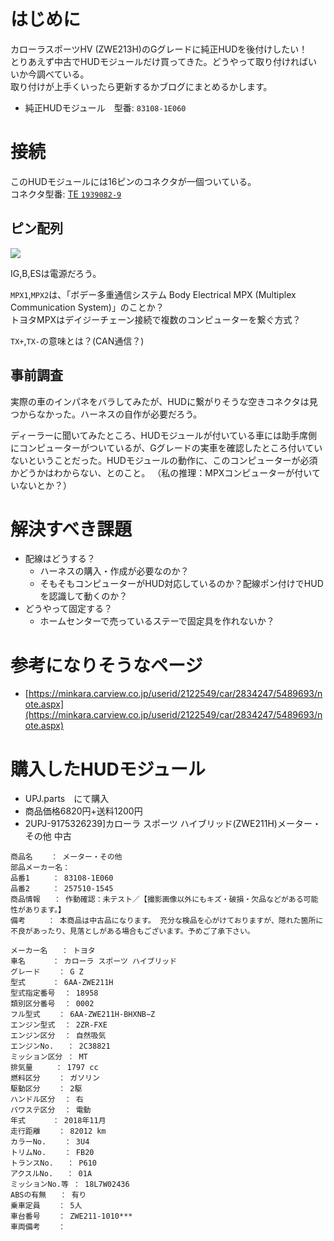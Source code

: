 # はじめに
カローラスポーツHV (ZWE213H)のGグレードに純正HUDを後付けしたい！    
とりあえず中古でHUDモジュールだけ買ってきた。どうやって取り付ければいいか今調べている。  
取り付けが上手くいったら更新するかブログにまとめるかします。

* 純正HUDモジュール　型番: `83108-1E060`

# 接続

このHUDモジュールには16ピンのコネクタが一個ついている。  
コネクタ型番: [TE `1939082-9`](https://www.te.com/jpn-ja/product-1939082-9.html)

## ピン配列
![](https://media.githubusercontent.com/media/kototoibashi/corolla-add-hud/master/img/hud-connector-pinout.jpg)

IG,B,ESは電源だろう。  

`MPX1`,`MPX2`は、「ボデー多重通信システム Body Electrical MPX (Multiplex Communication System)」のことか？  
トヨタMPXはデイジーチェーン接続で複数のコンピューターを繋ぐ方式？  

`TX+`,`TX-`の意味とは？(CAN通信？)  

## 事前調査
実際の車のインパネをバラしてみたが、HUDに繋がりそうな空きコネクタは見つからなかった。ハーネスの自作が必要だろう。  

ディーラーに聞いてみたところ、HUDモジュールが付いている車には助手席側にコンピューターがついているが、Gグレードの実車を確認したところ付いていないということだった。HUDモジュールの動作に、このコンピューターが必須かどうかはわからない、とのこと。
（私の推理：MPXコンピューターが付いていないとか？）

# 解決すべき課題
* 配線はどうする？
  * ハーネスの購入・作成が必要なのか？
  * そもそもコンピューターがHUD対応しているのか？配線ポン付けでHUDを認識して動くのか？
* どうやって固定する？
  * ホームセンターで売っているステーで固定具を作れないか？

# 参考になりそうなページ
* [https://minkara.carview.co.jp/userid/2122549/car/2834247/5489693/note.aspx](https://minkara.carview.co.jp/userid/2122549/car/2834247/5489693/note.aspx)

# 購入したHUDモジュール

* UPJ.parts　にて購入　
* 商品価格6820円+送料1200円
* 2UPJ-9175326239]カローラ スポーツ ハイブリッド(ZWE211H)メーター・その他 中古 

```
商品名    ： メーター・その他
部品メーカー名：
品番1     ： 83108-1E060
品番2     ： 257510-1545
商品情報   ： 作動確認：未テスト／【撮影画像以外にもキズ・破損・欠品などがある可能性があります。】
備考     ： 本商品は中古品になります。 充分な検品を心がけておりますが、隠れた箇所に不良があったり、見落としがある場合もございます。予めご了承下さい。

メーカー名   ： トヨタ
車名      ： カローラ スポーツ ハイブリッド
グレード    ： G Z
型式      ： 6AA-ZWE211H
型式指定番号  ： 18958
類別区分番号  ： 0002
フル型式    ： 6AA-ZWE211H-BHXNB−Z
エンジン型式  ： 2ZR-FXE
エンジン区分  ： 自然吸気
エンジンNo.   ： 2C38821
ミッション区分 ： MT
排気量     ： 1797 cc
燃料区分    ： ガソリン
駆動区分    ： 2駆
ハンドル区分  ： 右
パワステ区分  ： 電動
年式      ： 2018年11月
走行距離    ： 82012 km
カラーNo.    ： 3U4
トリムNo.    ： FB20
トランスNo.   ： P610
アクスルNo.   ： 01A
ミッションNo.等 ： 18L7W02436
ABSの有無   ： 有り
乗車定員    ： 5人
車台番号    ： ZWE211-1010***
車両備考    ： 
```
 
